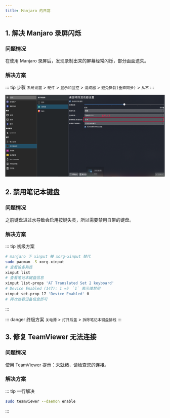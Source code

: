 ```yaml
---
title: Manjaro 的日常
---
```


## 1. 解决 Manjaro 录屏闪烁

### 问题情况

在使用 Manjaro 录屏后，发现录制出来的屏幕经常闪烁，部分画面遗失。

### 解决方案

::: tip 步骤
`系统设置` > `硬件` > `显示和监控` > `混成器` > `避免撕裂(垂直同步)` > `从不`
:::

![录屏闪烁](/OS/manjaro/os_manjaro_5_20190218171136.png)

## 2. 禁用笔记本键盘

### 问题情况

之前键盘进过水导致会启用按键失灵，所以需要禁用自带的键盘。

### 解决方案

::: tip 初级方案  
```bash
# manjaro 下 xinput 被 xorg-xinput 替代
sudo pacman -S xorg-xinput
# 查看设备列表
xinput list
# 查看笔记本键盘信息 
xinput list-props 'AT Translated Set 2 keyboard'
# Device Enabled (147): 1 =》 `1` 表示维禁用
xinput set-prop 17 'Device Enabled' 0
# 再次查看设备信息即可
```
:::

::: danger 终极方案
`关电源` > `打开后盖` > `拆除笔记本键盘排线`
:::

## 3. 修复 TeamViewer 无法连接

### 问题情况

使用 TeamViewer 提示：未就绪，请检查您的连接。

### 解决方案

::: tip 一行解决
```sh
sudo teamviewer --daemon enable
```
:::